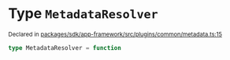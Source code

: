 # Type `MetadataResolver`
<sub>Declared in [packages/sdk/app-framework/src/plugins/common/metadata.ts:15](https://github.com/dxos/dxos/blob/5b3d9243a/packages/sdk/app-framework/src/plugins/common/metadata.ts#L15)</sub>




```ts
type MetadataResolver = function
```
